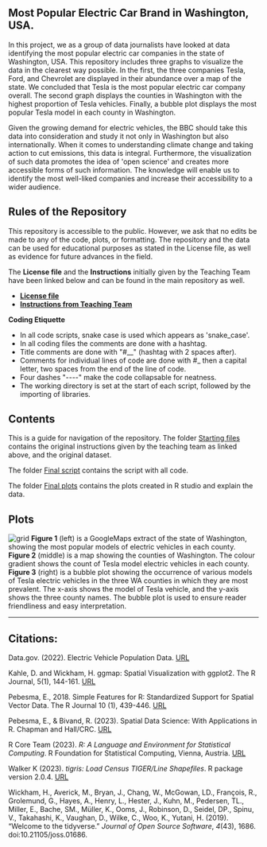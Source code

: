 ## Most Popular Electric Car Brand in Washington, USA. ## 

In this project, we as a group of data journalists have looked at data identifying the most popular electric car companies in the state of Washington, USA. This repository includes three graphs to visualize the data in the clearest way possible. In the first, the three companies Tesla, Ford, and Chevrolet are displayed in their abundance over a map of the state. We concluded that Tesla is the most popular electric car company overall. The second graph displays the counties in Washington with the highest proportion of Tesla vehicles. Finally, a bubble plot displays the most popular Tesla model in each county in Washington.

Given the growing demand for electric vehicles, the BBC should take this data into consideration and study it not only in Washington but also internationally. When it comes to understanding climate change and taking action to cut emissions, this data is integral. Furthermore, the visualization of such data promotes the idea of 'open science' and creates more accessible forms of such information. The knowledge will enable us to identify the most well-liked companies and increase their accessibility to a wider audience.

**Rules of the Repository**
----
This repository is accessible to the public. However,  we ask that no edits be made to any of the code, plots, or formatting. 
The repository and the data can be used for educational purposes as stated in the License file, as well as evidence for future advances in the field.

The **License file** and the **Instructions** initially given by the Teaching Team have been linked below and can be found in the main repository as well. 
- **[License file](https://github.com/EdDataScienceEES/challenge-2-challenge-2-group-4/blob/fd8248eb02878fc444f8af3d406a05c493985039/LICENSE)**
- **[Instructions from Teaching Team](https://github.com/EdDataScienceEES/challenge-2-challenge-2-group-4/blob/e8dae373a15dcf20cbb50477762b7b5bcfd4efdb/Starting%20files%20/Class_Instructions.md)**
  
**Coding Etiquette**
- In all code scripts, snake case is used which appears as 'snake_case'. 
- In all coding files the comments are done with a hashtag.
- Title comments are done with "#__" (hashtag with 2 spaces after).
- Comments for individual lines of code are done with #_ then a capital letter, two spaces from the end of the line of code.
- Four dashes "----" make the code collapsable for neatness.
- The working directory is set at the start of each script, followed by the importing of libraries. 

**Contents** 
---
This is a guide for navigation of the repository. 
The folder [Starting files](https://github.com/EdDataScienceEES/challenge-2-challenge-2-group-4/tree/f9b0adaa65cf9d9b244e6d46112fd452e1d0ed5d/Starting%20files%20) contains the original instructions given by the teaching team as linked above, and the original dataset. 

The folder [Final script](https://github.com/EdDataScienceEES/challenge-2-challenge-2-group-4/tree/master/Final%20script) contains the script with all code.

The folder [Final plots](https://github.com/EdDataScienceEES/challenge-2-challenge-2-group-4/tree/master/Final%20Plots) contains the plots created in R studio and explain the data. 

**Plots**
---
![grid](https://github.com/EdDataScienceEES/challenge-2-challenge-2-group-4/blob/master/Final%20Plots/grid.png)
**Figure 1** (left) is a GoogleMaps extract of the state of Washington, showing the most popular models of electric vehicles in each county. **Figure 2** (middle) is a map showing the counties of Washington. The colour gradient shows the count of Tesla model electric vehicles in each county. **Figure 3** (right) is a bubble plot showing the occurrence of various models of Tesla electric vehicles in the three WA counties in which they are most prevalent. The x-axis shows the model of Tesla vehicle, and the y-axis shows the three county names. The bubble plot is used to ensure reader friendliness and easy interpretation. 

___________



**Citations:**
----
Data.gov. (2022). Electric Vehicle Population Data. [URL](https://catalog.data.gov/dataset/electric-vehicle-population-data)

Kahle, D. and Wickham, H. ggmap: Spatial Visualization with ggplot2. The R Journal, 5(1), 144-161. [URL](http://journal.r-project.org/archive/2013-1/kahle-wickham.pdf) 

Pebesma, E., 2018. Simple Features for R: Standardized Support for Spatial Vector Data. The R Journal 10 (1), 439-446. [URL](https://doi.org/10.32614/RJ-2018-009)

Pebesma, E., & Bivand, R. (2023). Spatial Data Science: With Applications in R. Chapman and Hall/CRC. [URL](https://doi.org/10.1201/9780429459016)

R Core Team (2023). _R: A Language and Environment for Statistical Computing_. R Foundation for Statistical Computing, Vienna, Austria. [URL](<https://www.R-project.org/>)

Walker K (2023). _tigris: Load Census TIGER/Line Shapefiles_. R package version 2.0.4. [URL](<https://CRAN.R-project.org/package=tigris>)

Wickham, H., Averick, M., Bryan, J., Chang, W., McGowan, LD., François, R., Grolemund, G., Hayes, A., Henry, L., Hester, J., Kuhn, M., Pedersen, TL., Miller, E., Bache, SM., Müller, K., Ooms, J., Robinson, D., Seidel, DP., Spinu, V., Takahashi, K., Vaughan, D., Wilke, C., Woo, K., Yutani, H. (2019). “Welcome to the tidyverse.” _Journal of Open Source Software_, *4*(43), 1686. doi:10.21105/joss.01686.

